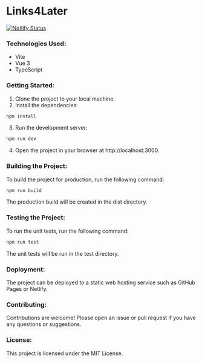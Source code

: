 # Links4Later

[![Netlify Status](https://api.netlify.com/api/v1/badges/7d7b4c25-b2db-4901-adf2-08e2842fc180/deploy-status)](https://app.netlify.com/sites/links4later/deploys)

### Technologies Used:
- Vite
- Vue 3
- TypeScript

### Getting Started:
1. Clone the project to your local machine.
2. Install the dependencies:
```bash
npm install
```
3. Run the development server:
```bash
npm run dev
```
4. Open the project in your browser at http://localhost:3000.

### Building the Project:

To build the project for production, run the following command:
```bash
npm run build
```
The production build will be created in the dist directory.

### Testing the Project:

To run the unit tests, run the following command:
```bash
npm run test
```
The unit tests will be run in the test directory.

### Deployment:

The project can be deployed to a static web hosting service such as GitHub Pages or Netlify.

### Contributing:

Contributions are welcome! Please open an issue or pull request if you have any questions or suggestions.

### License:

This project is licensed under the MIT License.
